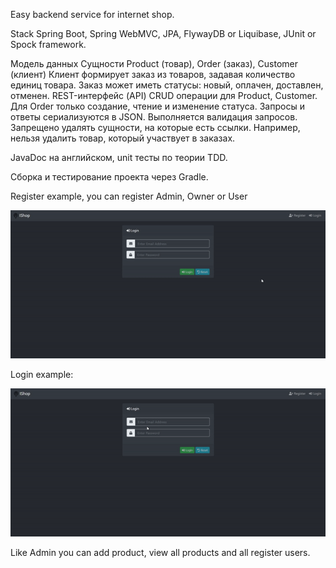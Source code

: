 Easy backend service for internet shop.

Stack
Spring Boot, Spring WebMVC, JPA, FlywayDB or Liquibase, JUnit or Spock framework.

Модель данных
Сущности Product (товар), Order (заказ), Customer (клиент)
Клиент формирует заказ из товаров, задавая количество единиц товара.
Заказ может иметь статусы: новый, оплачен, доставлен, отменен.
REST-интерфейс (API)
CRUD операции для Product, Customer. Для Order только создание, чтение и изменение статуса.
Запросы и ответы сериализуются в JSON. Выполняется валидация запросов.
Запрещено удалять сущности, на которые есть ссылки. Например, нельзя удалить товар, который
участвует в заказах.

JavaDoc на английском, unit тесты по теории TDD.

Сборка и тестирование проекта через Gradle.

Register example, you can register Admin, Owner or User

![Farmers Market Finder - Animated gif demo](img/register.gif)

Login example:

![Farmers Market Finder - Animated gif demo](img/login.gif)

Like Admin you can add product, view all products and all register users.